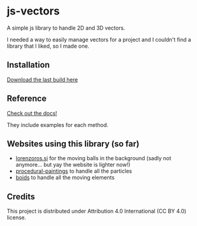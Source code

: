 # js-vectors

A simple js library to handle 2D and 3D vectors.

I needed a way to easily manage vectors for a project and I couldn't find a library that I liked, so I made one.

## Installation

[Download the last build here](https://github.com/lorossi/js-vectors/releases/latest)

## Reference

[Check out the docs!](https://lorossi.github.io/js-vectors/)

They include examples for each method.

## Websites using this library (so far)

- [lorenzoros.si](https://lorenzoros.si/) for the moving balls in the background (sadly not anymore... but yay the website is lighter now!)
- [procedural-paintings](https://lorenzoros.si/procedural-paintings/) to handle all the particles
- [boids](https://lorenzoros.si/boids/) to handle all the moving elements

## Credits

This project is distributed under Attribution 4.0 International (CC BY 4.0) license.
